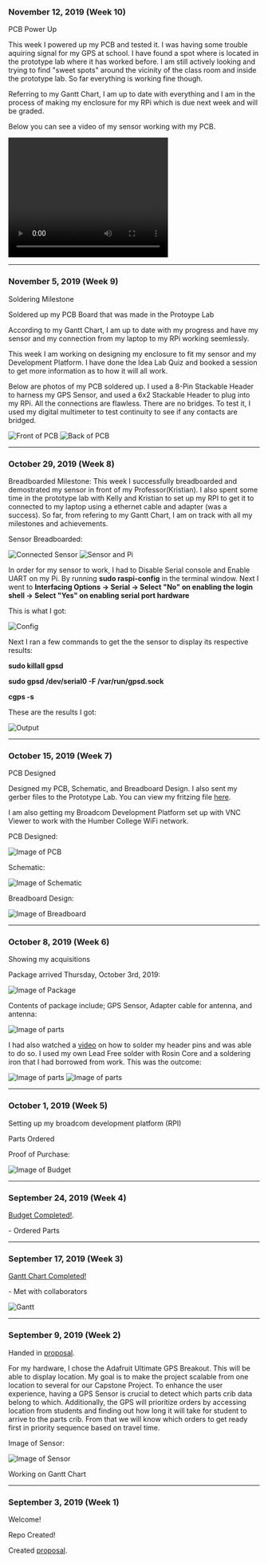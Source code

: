 <h3 id="november-12-2019-week-10">November 12, 2019 (Week 10)</h3>
<p> PCB Power Up </p>
<p> This week I powered up my PCB and tested it. I was having some trouble aquiring signal for my GPS at school. I have found a spot where is located in the prototype lab where it has worked before. I am still actively looking and trying to find "sweet spots" around the vicinity of the class room and inside the prototype lab. So far everything is working fine though. </p>
<p> Referring to my Gantt Chart, I am up to date with everything and I am in the process of making my enclosure for my RPi which is due next week and will be graded. </p>
<p> Below you can see a video of my sensor working with my PCB. </p>
<video width="320" height="240" controls>
  <source src="videos/PCB_PowerUp.mp4" type="video/mp4">
  Your browser does not support HTML5 video.
</video>







<hr size="10" width="100%" align="center" color="green">
<h3 id="november-5-2019-week-9">November 5, 2019 (Week 9)</h3>
<p> Soldering Milestone </p>
<p> Soldered up my PCB Board that was made in the Protoype Lab </p>
<p> According to my Gantt Chart, I am up to date with my progress and have my sensor and my connection from my laptop to my RPi working seemlessly. </p>
<p> This week I am working on designing my enclosure to fit my sensor and my Development Platform. I have done the Idea Lab Quiz and booked a session to get more information as to how it will all work. </p>
<p> Below are photos of my PCB soldered up. I used a 8-Pin Stackable Header to harness my GPS Sensor, and used a 6x2 Stackable Header to plug into my RPi. All the connections are flawless. There are no bridges. To test it, I used my digital multimeter to test continuity to see if any contacts are bridged. </p>
<img src="images/pcbFront.jpg" alt="Front of PCB"/>
<img src="images/pcbBack.jpg" alt="Back of PCB"/>




<hr size="10" width="100%" align="center" color="green">
<h3 id="october-29-2019-week-8">October 29, 2019 (Week 8)</h3>
<p> Breadboarded Milestone: This week I successfully breadboarded and demostrated my sensor in front of my Professor(Kristian). I also spent some time in the prototype lab with Kelly and Kristian to set up my RPI to get it to connected to my laptop using a ethernet cable and adapter (was a success). So far, from refering to my Gantt Chart, I am on track with all my milestones and achievements. </p>
<p> Sensor Breadboarded: </p>
<img src="images/sensor_connected.jpg" alt="Connected Sensor"/>
<img src="images/sensor_and_pi.jpg" alt="Sensor and Pi"/>

<p> In order for my sensor to work, I had to Disable Serial console and Enable UART on my Pi. By running <b>sudo raspi-config</b> in the terminal window. Next I went to <b>Interfacing Options -> Serial -> Select "No" on enabling the login shell -> Select "Yes" on enabling serial port hardware</b></p>
<p> This is what I got: </p>
<img src="images/config.png" alt="Config"/>

<p> Next I ran a few commands to get the the sensor to display its respective results: </p>
<p><b> sudo killall gpsd </b></p>
<p><b> sudo gpsd /dev/serial0 -F /var/run/gpsd.sock </b></p>
<p><b> cgps -s </b></p>

<p> These are the results I got: </p>
<img src="images/output.jpg" alt="Output"/>
<hr size="10" width="100%" align="center" color="green">
<h3 id="october-15-2019-week-7">October 15, 2019 (Week 7)</h3>
<p> PCB Designed </p>
<p> Designed my PCB, Schematic, and Breadboard Design. I also sent my gerber files to the Prototype Lab. You can view my fritzing file <a href="https://github.com/rickyramnath97/gps/blob/master/electronics/GPS%20Fritzing2.fzz">here</a>. </p>
<p> I am also getting my Broadcom Development Platform set up with VNC Viewer to work with the Humber College WiFi network. </p> 
<p>PCB Designed: </p>
<img src="images/PCB2.PNG" alt="Image of PCB"/>
<p>Schematic: </p>
<img src="images/Schematic.PNG" alt="Image of Schematic"/>
<p>Breadboard Design: </p>
<img src="images/Breadboard.PNG" alt="Image of Breadboard"/>


<hr size="10" width="100%" align="center" color="green">

<h3 id="october-8-2019-week-6">October 8, 2019 (Week 6)</h3>
<p> Showing my acquisitions </p>
<p> Package arrived Thursday, October 3rd, 2019: </p>
<img src="images/package.jpg" alt="Image of Package"/>

<p> Contents of package include; GPS Sensor, Adapter cable for antenna, and antenna: </p>

<img src="images/parts.jpg" alt="Image of parts"/>

<p> I had also watched a <a href="https://youtu.be/3230nCz3XQA">video</a> on how to solder my header pins and was able to do so. I used my own Lead Free solder with Rosin Core and a soldering iron that I had borrowed from work. This was the outcome:</p>

<img src="images/before.JPG" alt="Image of parts"/>

<img src="images/after.jpg" alt="Image of parts"/>



<hr size="10" width="100%" align="center" color="green">

<h3 id="october-1-2019-week-5">October 1, 2019 (Week 5)</h3>
<p> Setting up my broadcom development platform (RPI) </p>
<p> Parts Ordered </p>

<p> Proof of Purchase: </p>
<img src="images/Budget 2.PNG" alt="Image of Budget"/>

<hr size="10" width="100%" align="center" color="green">

<h3 id="september-24-2019-week-4">September 24, 2019 (Week 4)</h3>
  
<p><a href="https://github.com/rickyramnath97/gps/blob/master/documentation/Rickys%20Budget.xlsx">Budget Completed!</a>.</p>
  <p>- Ordered Parts</p>

<hr size="10" width="100%" align="center" color="green">

<h3 id="september-17-2019-week-3">September 17, 2019 (Week 3)</h3>
   
<p><a href="https://github.com/rickyramnath97/gps/blob/master/documentation/CENG317%20Project%20Plan.gan">Gantt Chart Completed!</a></p>
 <p>- Met with collaborators </p> 
<img src="images/gantt.PNG" alt="Gantt"/>

<hr size="10" width="100%" align="center" color="green"> 
  
<h3 id="september-09-2019-week-2">September 9, 2019 (Week 2)</h3>

<p> Handed in <a href="https://github.com/rickyramnath97/gps/blob/master/documentation/ProposalContentStudentNameRev03.xlsx">proposal</a>. </p>

<p> For my hardware, I chose the Adafruit Ultimate GPS Breakout. This will be able to display location. My goal is to make the project scalable from one location to several for our Capstone Project. To enhance the user experience, having a GPS Sensor is crucial to detect which parts crib data belong to which. Additionally, the GPS will prioritize orders by accessing location from students and finding out how long it will take for student to arrive to the parts crib. From that we will know which orders to get ready first in priority sequence based on travel time. </p>
  
  
<p> Image of Sensor: </p>
<img src="images/sensor.jpg" alt="Image of Sensor"/>

  
<p> Working on Gantt Chart </p>


<hr size="10" width="100%" align="center" color="green">


<h3 id="september-03-2019-week-1">September 3, 2019 (Week 1)</h3>

<p>Welcome! </p>
<p>Repo Created! </p>

<p>Created <a href="https://github.com/rickyramnath97/gps/blob/master/documentation/ProposalContentStudentNameRev03.xlsx">proposal</a>.</p>
